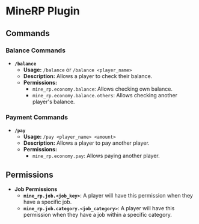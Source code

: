 # MineRP Plugin

## Commands

### Balance Commands

- **`/balance`**
    - **Usage:** `/balance` or `/balance <player_name>`
    - **Description:** Allows a player to check their balance.
    - **Permissions:**
        - `mine_rp.economy.balance`: Allows checking own balance.
        - `mine_rp.economy.balance.others`: Allows checking another player's balance.

### Payment Commands

- **`/pay`**
    - **Usage:** `/pay <player_name> <amount>`
    - **Description:** Allows a player to pay another player.
    - **Permissions:**
        - `mine_rp.economy.pay`: Allows paying another player.

## Permissions

- **Job Permissions**
    - **`mine_rp.job.<job_key>`**: A player will have this permission when they have a specific job.
    - **`mine_rp.job.category.<job_category>`**: A player will have this permission when they have a job within a
      specific category.
